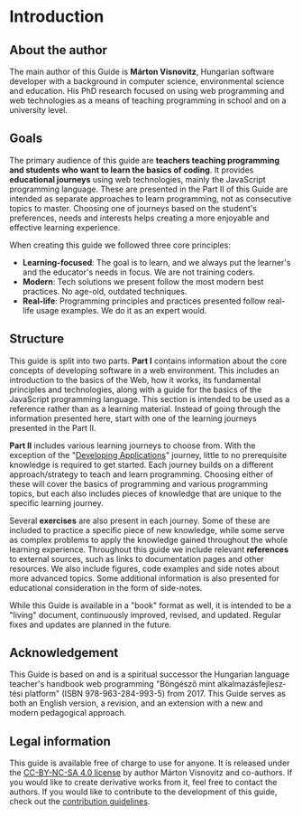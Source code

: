 # Introduction

## About the author

The main author of this Guide is **Márton Visnovitz**, Hungarian software developer with a background in computer science, environmental science and education. His PhD research focused on using web programming and web technologies as a means of teaching programming in school and on a university level.

## Goals

The primary audience of this guide are **teachers teaching programming and students who want to learn the basics of coding**. It provides **educational journeys** using web technologies, mainly the JavaScript programming language. These are presented in the Part II of this Guide are intended as separate approaches to learn programming, not as consecutive topics to master. Choosing one of journeys based on the student's preferences, needs and interests helps creating a more enjoyable and effective learning experience.

When creating this guide we followed three core principles:

- **Learning-focused**: The goal is to learn, and we always put the learner's and the educator's needs in focus. We are not training coders.
- **Modern**: Tech solutions we present follow the most modern best practices. No age-old, outdated techniques.
- **Real-life**: Programming principles and practices presented follow real-life usage examples. We do it as an expert would.

## Structure

This guide is split into two parts. **Part I** contains information about the core concepts of developing software in a web environment. This includes an introduction to the basics of the Web, how it works, its fundamental principles and technologies, along with a guide for the basics of the JavaScript programming language. This section is intended to be used as a reference rather than as a learning material. Instead of going through the information presented here, start with one of the learning journeys presented in the Part II.

**Part II** includes various learning journeys to choose from. With the exception of the "[Developing Applications][2a]" journey, little to no prerequisite knowledge is required to get started. Each journey builds on a different approach/strategy to teach and learn programming. Choosing either of these will cover the basics of programming and various programming topics, but each also includes pieces of knowledge that are unique to the specific learning journey.

Several **exercises** are also present in each journey. Some of these are included to practice a specific piece of new knowledge, while some serve as complex problems to apply the knowledge gained throughout the whole learning experience. Throughout this guide we include relevant **references** to external sources, such as links to documentation pages and other resources. We also include figures, code examples and side notes about more advanced topics. Some additional information is also presented for educational consideration in the form of side-notes.

While this Guide is available in a "book" format as well, it is intended to be a "living" document, continuously improved, revised, and updated. Regular fixes and updates are planned in the future.

## Acknowledgement

This Guide is based on and is a spiritual successor the Hungarian language teacher's handbook web programming <span lang="hu">"Böngésző mint alkalmazásfejlesztési platform"</span> (ISBN 978-963-284-993-5) from 2017. This Guide serves as both an English version, a revision, and an extension with a new and modern pedagogical approach.

## Legal information

This guide is available free of charge to use for anyone. It is released under the [CC-BY-NC-SA 4.0 license](../LICENSE.md) by author Márton Visnovitz and co-authors. If you would like to create derivative works from it, feel free to contact the authors. If you would like to contribute to the development of this guide, check out the [contribution guidelines](../CONTRIBUTING.md).

[2a]: ../2a%20-%20Developing%20Applications